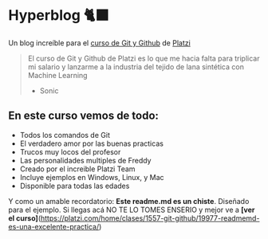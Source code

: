# Hyperblog 🐈‍⬛
Un blog increíble para el [curso de Git y Github](https://platzi.com/home/clases/1557-git-github/19977-readmemd-es-una-excelente-practica/) de [Platzi](https:://platzi.com/"Platzi")
>El curso de Git y Github de Platzi es lo que me hacia falta para triplicar mi salario y lanzarme a la industria del tejido de lana sintética con Machine Learning 
> - Sonic

## En este curso vemos de todo:
* Todos los comandos de Git 
* El verdadero amor por las buenas practicas 
* Trucos muy locos del profesor
* Las personalidades multiples de Freddy
* Creado por el increible Platzi Team
* Incluye ejemplos en Windows, Linux, y Mac
* Disponible para todas las edades

Y como un amable recordatorio: **Este **readme.md** es un chiste**. Diseñado para el ejemplo. Si llegas acá NO TE LO TOMES ENSERIO y mejor ve a **[ver el curso]**(https://platzi.com/home/clases/1557-git-github/19977-readmemd-es-una-excelente-practica/)